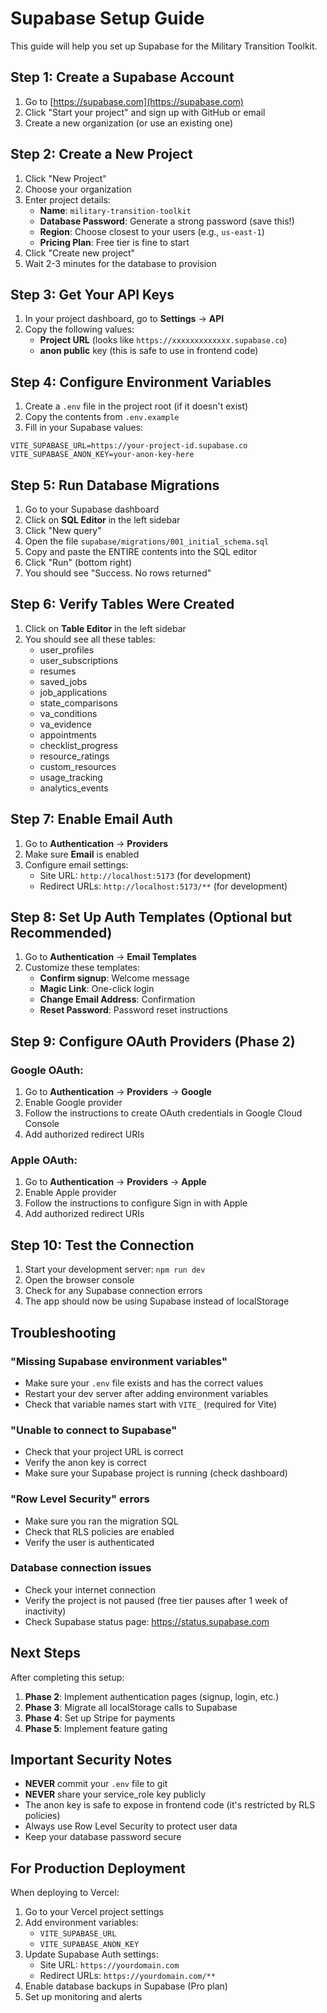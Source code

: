# Supabase Setup Guide

This guide will help you set up Supabase for the Military Transition Toolkit.

## Step 1: Create a Supabase Account

1. Go to [https://supabase.com](https://supabase.com)
2. Click "Start your project" and sign up with GitHub or email
3. Create a new organization (or use an existing one)

## Step 2: Create a New Project

1. Click "New Project"
2. Choose your organization
3. Enter project details:
   - **Name**: `military-transition-toolkit`
   - **Database Password**: Generate a strong password (save this!)
   - **Region**: Choose closest to your users (e.g., `us-east-1`)
   - **Pricing Plan**: Free tier is fine to start
4. Click "Create new project"
5. Wait 2-3 minutes for the database to provision

## Step 3: Get Your API Keys

1. In your project dashboard, go to **Settings** → **API**
2. Copy the following values:
   - **Project URL** (looks like `https://xxxxxxxxxxxxx.supabase.co`)
   - **anon public** key (this is safe to use in frontend code)

## Step 4: Configure Environment Variables

1. Create a `.env` file in the project root (if it doesn't exist)
2. Copy the contents from `.env.example`
3. Fill in your Supabase values:

```env
VITE_SUPABASE_URL=https://your-project-id.supabase.co
VITE_SUPABASE_ANON_KEY=your-anon-key-here
```

## Step 5: Run Database Migrations

1. Go to your Supabase dashboard
2. Click on **SQL Editor** in the left sidebar
3. Click "New query"
4. Open the file `supabase/migrations/001_initial_schema.sql`
5. Copy and paste the ENTIRE contents into the SQL editor
6. Click "Run" (bottom right)
7. You should see "Success. No rows returned"

## Step 6: Verify Tables Were Created

1. Click on **Table Editor** in the left sidebar
2. You should see all these tables:
   - user_profiles
   - user_subscriptions
   - resumes
   - saved_jobs
   - job_applications
   - state_comparisons
   - va_conditions
   - va_evidence
   - appointments
   - checklist_progress
   - resource_ratings
   - custom_resources
   - usage_tracking
   - analytics_events

## Step 7: Enable Email Auth

1. Go to **Authentication** → **Providers**
2. Make sure **Email** is enabled
3. Configure email settings:
   - Site URL: `http://localhost:5173` (for development)
   - Redirect URLs: `http://localhost:5173/**` (for development)

## Step 8: Set Up Auth Templates (Optional but Recommended)

1. Go to **Authentication** → **Email Templates**
2. Customize these templates:
   - **Confirm signup**: Welcome message
   - **Magic Link**: One-click login
   - **Change Email Address**: Confirmation
   - **Reset Password**: Password reset instructions

## Step 9: Configure OAuth Providers (Phase 2)

### Google OAuth:
1. Go to **Authentication** → **Providers** → **Google**
2. Enable Google provider
3. Follow the instructions to create OAuth credentials in Google Cloud Console
4. Add authorized redirect URIs

### Apple OAuth:
1. Go to **Authentication** → **Providers** → **Apple**
2. Enable Apple provider
3. Follow the instructions to configure Sign in with Apple
4. Add authorized redirect URIs

## Step 10: Test the Connection

1. Start your development server: `npm run dev`
2. Open the browser console
3. Check for any Supabase connection errors
4. The app should now be using Supabase instead of localStorage

## Troubleshooting

### "Missing Supabase environment variables"
- Make sure your `.env` file exists and has the correct values
- Restart your dev server after adding environment variables
- Check that variable names start with `VITE_` (required for Vite)

### "Unable to connect to Supabase"
- Check that your project URL is correct
- Verify the anon key is correct
- Make sure your Supabase project is running (check dashboard)

### "Row Level Security" errors
- Make sure you ran the migration SQL
- Check that RLS policies are enabled
- Verify the user is authenticated

### Database connection issues
- Check your internet connection
- Verify the project is not paused (free tier pauses after 1 week of inactivity)
- Check Supabase status page: https://status.supabase.com

## Next Steps

After completing this setup:
1. **Phase 2**: Implement authentication pages (signup, login, etc.)
2. **Phase 3**: Migrate all localStorage calls to Supabase
3. **Phase 4**: Set up Stripe for payments
4. **Phase 5**: Implement feature gating

## Important Security Notes

- **NEVER** commit your `.env` file to git
- **NEVER** share your service_role key publicly
- The anon key is safe to expose in frontend code (it's restricted by RLS policies)
- Always use Row Level Security to protect user data
- Keep your database password secure

## For Production Deployment

When deploying to Vercel:
1. Go to your Vercel project settings
2. Add environment variables:
   - `VITE_SUPABASE_URL`
   - `VITE_SUPABASE_ANON_KEY`
3. Update Supabase Auth settings:
   - Site URL: `https://yourdomain.com`
   - Redirect URLs: `https://yourdomain.com/**`
4. Enable database backups in Supabase (Pro plan)
5. Set up monitoring and alerts
